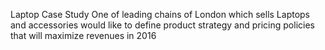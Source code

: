 Laptop Case Study
One of leading chains of London which sells Laptops and accessories would like to define product strategy and pricing policies that will maximize revenues in 2016
